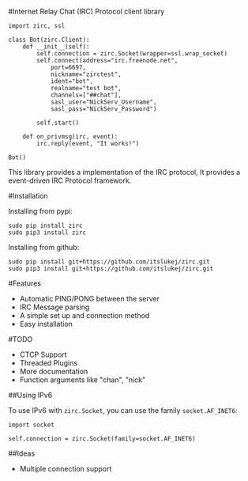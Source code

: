 #Internet Relay Chat (IRC) Protocol client library

```
import zirc, ssl

class Bot(zirc.Client):
    def __init__(self):
        self.connection = zirc.Socket(wrapper=ssl.wrap_socket)
        self.connect(address="irc.freenode.net", 
            port=6697,
            nickname="zirctest",
            ident="bot",
            realname="test bot",
            channels=["##chat"],
            sasl_user="NickServ_Username",
            sasl_pass="NickServ_Password")
        
        self.start()
        
    def on_privmsg(irc, event):
        irc.reply(event, "It works!")

Bot()
```

This library provides a implementation of the IRC protocol, It provides a event-driven IRC Protocol framework.

#Installation

Installing from pypi:

```
sudo pip install zirc
sudo pip3 install zirc
```

Installing from github:

```
sudo pip install git+https://github.com/itslukej/zirc.git
sudo pip3 install git+https://github.com/itslukej/zirc.git
```

#Features

- Automatic PING/PONG between the server
- IRC Message parsing
- A simple set up and connection method
- Easy installation

#TODO

- CTCP Support
- Threaded Plugins
- More documentation
- Function arguments like "chan", "nick"


##Using IPv6

To use IPv6 with `zirc.Socket`, you can use the family `socket.AF_INET6`:

```
import socket

self.connection = zirc.Socket(family=socket.AF_INET6)
```

##Ideas

- Multiple connection support
